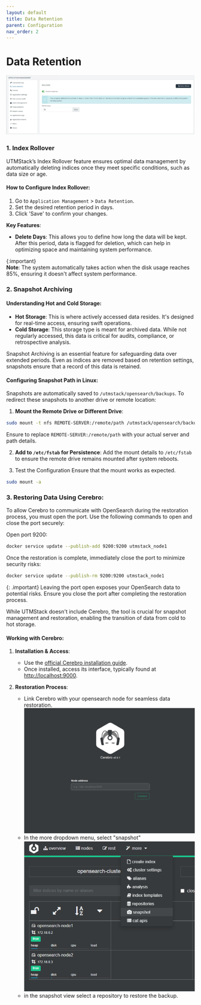 ```yaml
---
layout: default
title: Data Retention
parent: Configuration
nav_order: 2
---
```

# Data Retention

![Data Sources Overview](./../Images/Components/../../../Images/Components/Configuration/rollover.png)

### 1. Index Rollover

UTMStack’s Index Rollover feature ensures optimal data management by automatically deleting indices once they meet specific conditions, such as data size or age.

#### How to Configure Index Rollover:

1. Go to `Application Management` > `Data Retention`.
2. Set the desired retention period in days.
3. Click 'Save' to confirm your changes.

**Key Features**:

- **Delete Days**: This allows you to define how long the data will be kept. After this period, data is flagged for deletion, which can help in optimizing space and maintaining system performance.

{:important}  
**Note**: The system automatically takes action when the disk usage reaches 85%, ensuring it doesn't affect system performance.

### 2. Snapshot Archiving

#### Understanding Hot and Cold Storage:

- **Hot Storage**: This is where actively accessed data resides. It's designed for real-time access, ensuring swift operations.
- **Cold Storage**: This storage type is meant for archived data. While not regularly accessed, this data is critical for audits, compliance, or retrospective analysis.


Snapshot Archiving is an essential feature for safeguarding data over extended periods. Even as indices are removed based on retention settings, snapshots ensure that a record of this data is retained.

#### Configuring Snapshot Path in Linux:
Snapshots are automatically saved to `/utmstack/opensearch/backups`. To redirect these snapshots to another drive or remote location:


1. **Mount the Remote Drive or Different Drive**:
```bash
sudo mount -t nfs REMOTE-SERVER:/remote/path /utmstack/opensearch/backups
```

Ensure to replace `REMOTE-SERVER:/remote/path` with your actual server and path details.

2. **Add to `/etc/fstab` for Persistence**:
    Add the mount details to `/etc/fstab` to ensure the remote drive remains mounted after system reboots.

3. Test the Configuration
Ensure that the mount works as expected.

```bash
sudo mount -a
```

### 3. Restoring Data Using Cerebro:
To allow Cerebro to communicate with OpenSearch during the restoration process, you must open the port. Use the following commands to open and close the port securely:

Open port 9200:
```bash
docker service update --publish-add 9200:9200 utmstack_node1
```

Once the restoration is complete, immediately close the port to minimize security risks:
```bash
docker service update --publish-rm 9200:9200 utmstack_node1
```

{: .important}
Leaving the port open exposes your OpenSearch data to potential risks. Ensure you close the port after completing the restoration process.

While UTMStack doesn't include Cerebro, the tool is crucial for snapshot management and restoration, enabling the transition of data from cold to hot storage.

#### Working with Cerebro:

1. **Installation & Access**:
   - Use the [official Cerebro installation guide](https://github.com/lmenezes/cerebro).
   - Once installed, access its interface, typically found at [http://localhost:9000](http://localhost:9000).

2. **Restoration Process**:
   - Link Cerebro with your opensearch node for seamless data restoration.
  ![Data Sources Overview](./../Images/Components/../../../Images/Components/Configuration/cerebro.png)
   - In the more dropdown menu, select "snapshot"
  ![Data Sources Overview](./../Images/Components/../../../Images/Components/Configuration/cerebro2.png)
   - in the snapshot view select a repository to restore the backup.


